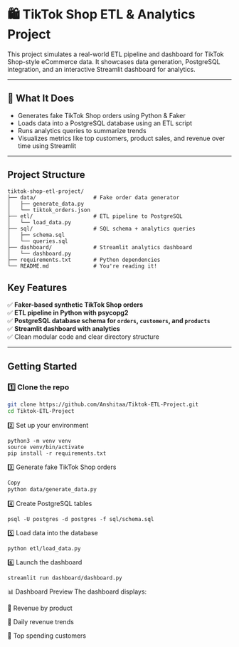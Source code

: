 
# 🛍️ TikTok Shop ETL & Analytics Project

This project simulates a real-world ETL pipeline and dashboard for TikTok Shop-style eCommerce data. It showcases data generation, PostgreSQL integration, and an interactive Streamlit dashboard for analytics.

---

## 🔧 What It Does

- Generates fake TikTok Shop orders using Python & Faker
- Loads data into a PostgreSQL database using an ETL script
- Runs analytics queries to summarize trends
- Visualizes metrics like top customers, product sales, and revenue over time using Streamlit

---



##  Project Structure

```
tiktok-shop-etl-project/
├── data/                  # Fake order data generator
│   ├── generate_data.py
│   └── tiktok_orders.json
├── etl/                   # ETL pipeline to PostgreSQL
│   └── load_data.py
├── sql/                   # SQL schema + analytics queries
│   ├── schema.sql
│   └── queries.sql
├── dashboard/             # Streamlit analytics dashboard
│   └── dashboard.py
├── requirements.txt       # Python dependencies
└── README.md              # You're reading it!
```




##  Key Features

✅ **Faker-based synthetic TikTok Shop orders**  
✅ **ETL pipeline in Python with psycopg2**  
✅ **PostgreSQL database schema for `orders`, `customers`, and `products`**  
✅ **Streamlit dashboard with analytics**  
✅ Clean modular code and clear directory structure

---

##  Getting Started

### 1️⃣ Clone the repo

```bash
git clone https://github.com/Anshitaa/Tiktok-ETL-Project.git
cd Tiktok-ETL-Project
```
2️⃣ Set up your environment
```
python3 -m venv venv
source venv/bin/activate
pip install -r requirements.txt
```
3️⃣ Generate fake TikTok Shop orders
```bash
Copy
python data/generate_data.py
```
4️⃣ Create PostgreSQL tables
```
psql -U postgres -d postgres -f sql/schema.sql
```
5️⃣ Load data into the database
```
python etl/load_data.py
```
6️⃣ Launch the dashboard
```
streamlit run dashboard/dashboard.py
```
📊 Dashboard Preview
The dashboard displays:

🛒 Revenue by product

📅 Daily revenue trends

👥 Top spending customers
